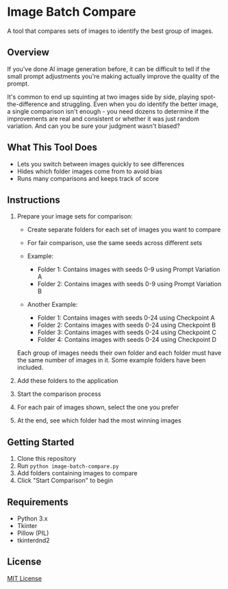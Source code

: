 # Image Batch Compare

A tool that compares sets of images to identify the best group of images.

## Overview

If you've done AI image generation before, it can be difficult to tell if the small prompt adjustments you're making actually improve the quality of the prompt.

It's common to end up squinting at two images side by side, playing spot-the-difference and struggling. Even when you do identify the better image, a single comparison isn't enough - you need dozens to determine if the improvements are real and consistent or whether it was just random variation. And can you be sure your judgment wasn't biased?

## What This Tool Does

- Lets you switch between images quickly to see differences
- Hides which folder images come from to avoid bias
- Runs many comparisons and keeps track of score

## Instructions

1. Prepare your image sets for comparison:
   - Create separate folders for each set of images you want to compare
   - For fair comparison, use the same seeds across different sets
   - Example:
     - Folder 1: Contains images with seeds 0-9 using Prompt Variation A
     - Folder 2: Contains images with seeds 0-9 using Prompt Variation B
   
   - Another Example:
     - Folder 1: Contains images with seeds 0-24 using Checkpoint A
     - Folder 2: Contains images with seeds 0-24 using Checkpoint B
     - Folder 3: Contains images with seeds 0-24 using Checkpoint C
     - Folder 4: Contains images with seeds 0-24 using Checkpoint D
   
   Each group of images needs their own folder and each folder must have the same number of images in it. Some example folders have been included.

2. Add these folders to the application
3. Start the comparison process
4. For each pair of images shown, select the one you prefer
5. At the end, see which folder had the most winning images

## Getting Started

1. Clone this repository
2. Run `python image-batch-compare.py`
3. Add folders containing images to compare
4. Click "Start Comparison" to begin

## Requirements

- Python 3.x
- Tkinter
- Pillow (PIL)
- tkinterdnd2

## License

[MIT License](LICENSE)
